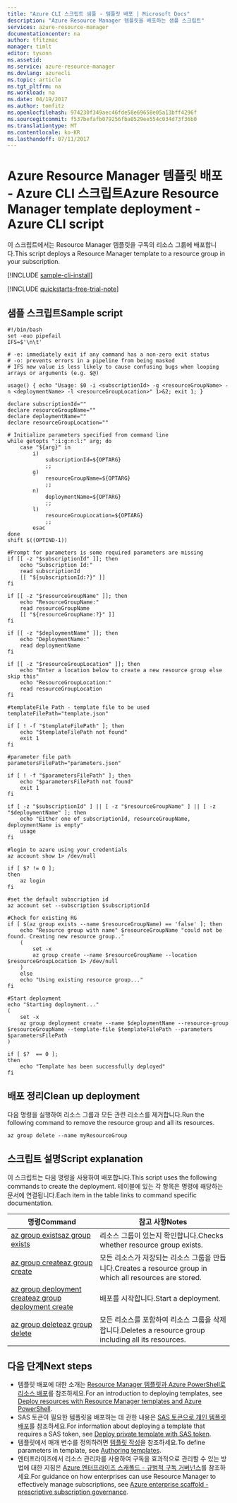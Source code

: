 ```yaml
---
title: "Azure CLI 스크립트 샘플 - 템플릿 배포 | Microsoft Docs"
description: "Azure Resource Manager 템플릿을 배포하는 샘플 스크립트"
services: azure-resource-manager
documentationcenter: na
author: tfitzmac
manager: timlt
editor: tysonn
ms.assetid: 
ms.service: azure-resource-manager
ms.devlang: azurecli
ms.topic: article
ms.tgt_pltfrm: na
ms.workload: na
ms.date: 04/19/2017
ms.author: tomfitz
ms.openlocfilehash: 974230f349aec46fde58e69658e05a13bff4296f
ms.sourcegitcommit: f537befafb079256fba0529ee554c034d73f36b0
ms.translationtype: MT
ms.contentlocale: ko-KR
ms.lasthandoff: 07/11/2017
---
```

# <a name="azure-resource-manager-template-deployment---azure-cli-script"></a><span data-ttu-id="6be40-103">Azure Resource Manager 템플릿 배포 - Azure CLI 스크립트</span><span class="sxs-lookup"><span data-stu-id="6be40-103">Azure Resource Manager template deployment - Azure CLI script</span></span>

<span data-ttu-id="6be40-104">이 스크립트에서는 Resource Manager 템플릿을 구독의 리소스 그룹에 배포합니다.</span><span class="sxs-lookup"><span data-stu-id="6be40-104">This script deploys a Resource Manager template to a resource group in your subscription.</span></span>

[!INCLUDE [sample-cli-install](../../includes/sample-cli-install.md)]

[!INCLUDE [quickstarts-free-trial-note](../../includes/quickstarts-free-trial-note.md)]

## <a name="sample-script"></a><span data-ttu-id="6be40-105">샘플 스크립트</span><span class="sxs-lookup"><span data-stu-id="6be40-105">Sample script</span></span>

```azurecli
#!/bin/bash
set -euo pipefail
IFS=$'\n\t'

# -e: immediately exit if any command has a non-zero exit status
# -o: prevents errors in a pipeline from being masked
# IFS new value is less likely to cause confusing bugs when looping arrays or arguments (e.g. $@)

usage() { echo "Usage: $0 -i <subscriptionId> -g <resourceGroupName> -n <deploymentName> -l <resourceGroupLocation>" 1>&2; exit 1; }

declare subscriptionId=""
declare resourceGroupName=""
declare deploymentName=""
declare resourceGroupLocation=""

# Initialize parameters specified from command line
while getopts ":i:g:n:l:" arg; do
    case "${arg}" in
        i)
            subscriptionId=${OPTARG}
            ;;
        g)
            resourceGroupName=${OPTARG}
            ;;
        n)
            deploymentName=${OPTARG}
            ;;
        l)
            resourceGroupLocation=${OPTARG}
            ;;
        esac
done
shift $((OPTIND-1))

#Prompt for parameters is some required parameters are missing
if [[ -z "$subscriptionId" ]]; then
    echo "Subscription Id:"
    read subscriptionId
    [[ "${subscriptionId:?}" ]]
fi

if [[ -z "$resourceGroupName" ]]; then
    echo "ResourceGroupName:"
    read resourceGroupName
    [[ "${resourceGroupName:?}" ]]
fi

if [[ -z "$deploymentName" ]]; then
    echo "DeploymentName:"
    read deploymentName
fi

if [[ -z "$resourceGroupLocation" ]]; then
    echo "Enter a location below to create a new resource group else skip this"
    echo "ResourceGroupLocation:"
    read resourceGroupLocation
fi

#templateFile Path - template file to be used
templateFilePath="template.json"

if [ ! -f "$templateFilePath" ]; then
    echo "$templateFilePath not found"
    exit 1
fi

#parameter file path
parametersFilePath="parameters.json"

if [ ! -f "$parametersFilePath" ]; then
    echo "$parametersFilePath not found"
    exit 1
fi

if [ -z "$subscriptionId" ] || [ -z "$resourceGroupName" ] || [ -z "$deploymentName" ]; then
    echo "Either one of subscriptionId, resourceGroupName, deploymentName is empty"
    usage
fi

#login to azure using your credentials
az account show 1> /dev/null

if [ $? != 0 ];
then
    az login
fi

#set the default subscription id
az account set --subscription $subscriptionId

#Check for existing RG
if [ $(az group exists --name $resourceGroupName) == 'false' ]; then
    echo "Resource group with name" $resourceGroupName "could not be found. Creating new resource group.."
    (
        set -x
        az group create --name $resourceGroupName --location $resourceGroupLocation 1> /dev/null
    )
    else
    echo "Using existing resource group..."
fi

#Start deployment
echo "Starting deployment..."
(
    set -x
    az group deployment create --name $deploymentName --resource-group $resourceGroupName --template-file $templateFilePath --parameters $parametersFilePath
)

if [ $?  == 0 ];
then
    echo "Template has been successfully deployed"
fi
```

## <a name="clean-up-deployment"></a><span data-ttu-id="6be40-106">배포 정리</span><span class="sxs-lookup"><span data-stu-id="6be40-106">Clean up deployment</span></span> 

<span data-ttu-id="6be40-107">다음 명령을 실행하여 리소스 그룹과 모든 관련 리소스를 제거합니다.</span><span class="sxs-lookup"><span data-stu-id="6be40-107">Run the following command to remove the resource group and all its resources.</span></span>

```azurecli
az group delete --name myResourceGroup
```

## <a name="script-explanation"></a><span data-ttu-id="6be40-108">스크립트 설명</span><span class="sxs-lookup"><span data-stu-id="6be40-108">Script explanation</span></span>

<span data-ttu-id="6be40-109">이 스크립트는 다음 명령을 사용하여 배포합니다.</span><span class="sxs-lookup"><span data-stu-id="6be40-109">This script uses the following commands to create the deployment.</span></span> <span data-ttu-id="6be40-110">테이블에 있는 각 항목은 명령에 해당하는 문서에 연결됩니다.</span><span class="sxs-lookup"><span data-stu-id="6be40-110">Each item in the table links to command specific documentation.</span></span>

| <span data-ttu-id="6be40-111">명령</span><span class="sxs-lookup"><span data-stu-id="6be40-111">Command</span></span> | <span data-ttu-id="6be40-112">참고 사항</span><span class="sxs-lookup"><span data-stu-id="6be40-112">Notes</span></span> |
|---|---|
| [<span data-ttu-id="6be40-113">az group exists</span><span class="sxs-lookup"><span data-stu-id="6be40-113">az group exists</span></span>](/cli/azure/group#exists) | <span data-ttu-id="6be40-114">리소스 그룹이 있는지 확인합니다.</span><span class="sxs-lookup"><span data-stu-id="6be40-114">Checks whether resource group exists.</span></span> |
| [<span data-ttu-id="6be40-115">az group create</span><span class="sxs-lookup"><span data-stu-id="6be40-115">az group create</span></span>](/cli/azure/group#create) | <span data-ttu-id="6be40-116">모든 리소스가 저장되는 리소스 그룹을 만듭니다.</span><span class="sxs-lookup"><span data-stu-id="6be40-116">Creates a resource group in which all resources are stored.</span></span> |
| [<span data-ttu-id="6be40-117">az group deployment create</span><span class="sxs-lookup"><span data-stu-id="6be40-117">az group deployment create</span></span>](/cli/azure/group/deployment#create) | <span data-ttu-id="6be40-118">배포를 시작합니다.</span><span class="sxs-lookup"><span data-stu-id="6be40-118">Start a deployment.</span></span>  |
| [<span data-ttu-id="6be40-119">az group delete</span><span class="sxs-lookup"><span data-stu-id="6be40-119">az group delete</span></span>](/cli/azure/group#delete) | <span data-ttu-id="6be40-120">모든 리소스를 포함하여 리소스 그룹을 삭제합니다.</span><span class="sxs-lookup"><span data-stu-id="6be40-120">Deletes a resource group including all its resources.</span></span> |



## <a name="next-steps"></a><span data-ttu-id="6be40-121">다음 단계</span><span class="sxs-lookup"><span data-stu-id="6be40-121">Next steps</span></span>
* <span data-ttu-id="6be40-122">템플릿 배포에 대한 소개는 [Resource Manager 템플릿과 Azure PowerShell로 리소스 배포](resource-group-template-deploy-cli.md)를 참조하세요.</span><span class="sxs-lookup"><span data-stu-id="6be40-122">For an introduction to deploying templates, see [Deploy resources with Resource Manager templates and Azure PowerShell](resource-group-template-deploy-cli.md).</span></span>
* <span data-ttu-id="6be40-123">SAS 토큰이 필요한 템플릿을 배포하는 데 관한 내용은 [SAS 토큰으로 개인 템플릿 배포](resource-manager-cli-sas-token.md)를 참조하세요.</span><span class="sxs-lookup"><span data-stu-id="6be40-123">For information about deploying a template that requires a SAS token, see [Deploy private template with SAS token](resource-manager-cli-sas-token.md).</span></span>
* <span data-ttu-id="6be40-124">템플릿에서 매개 변수를 정의하려면 [템플릿 작성](resource-group-authoring-templates.md#parameters)을 참조하세요.</span><span class="sxs-lookup"><span data-stu-id="6be40-124">To define parameters in template, see [Authoring templates](resource-group-authoring-templates.md#parameters).</span></span>
* <span data-ttu-id="6be40-125">엔터프라이즈에서 리소스 관리자를 사용하여 구독을 효과적으로 관리할 수 있는 방법에 대한 지침은 [Azure 엔터프라이즈 스캐폴드 - 규범적 구독 거버넌스](resource-manager-subscription-governance.md)를 참조하세요.</span><span class="sxs-lookup"><span data-stu-id="6be40-125">For guidance on how enterprises can use Resource Manager to effectively manage subscriptions, see [Azure enterprise scaffold - prescriptive subscription governance](resource-manager-subscription-governance.md).</span></span>

